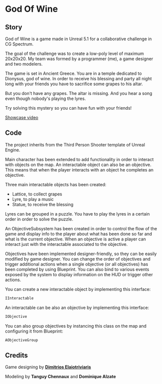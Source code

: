 # God Of Wine

## Story

God of Wine is a game made in Unreal 5.1 for a collaborative challenge in CG Spectrum. 

The goal of the challenge was to create a low-poly level of maximum 20x20x20.
My team was formed by a programmer (me), a game designer and two modelers.

The game is set in Ancient Greece. You are in a temple dedicated to Dionysus, god of wine.
In order to receive his blessing and party all night long with your friends you have to sacrifice some grapes to his altar.

But you don't have any grapes. The altar is missing. And you hear a song even though nobody's playing the lyres.

Try solving this mystery so you can have fun with your friends!

[Showcase video](https://youtu.be/DXi3snd9ibQ)

## Code

The project inherits from the Third Person Shooter template of Unreal Engine. 

Main character has been extended to add functionality in order to interact with objects on the map.
An interactable object can also be an objective. This means that when the player interacts with an object he completes an objective.

Three main interactable objects has been created:

* Lattice, to collect grapes
* Lyre, to play a music
* Statue, to receive the blessing

Lyres can be grouped in a puzzle. You have to play the lyres in a certain order in order to solve the puzzle.

An ObjectiveSubsystem has been created in order to control the flow of the game and display info to the player about what has been done so far and what is the current objective.
When an objective is active a player can interact just with the interactable associated to the objective. 

Objectives have been implemented designer-friendly, so they can be easily modified by game designer. 
You can change the order of objectives and trigger additional actions when a single objective (or all objectives) has been completed by using Blueprint.
You can also bind to various events exposed by the system to display information on the HUD or trigger other actions.

You can create a new interactable object by implementing this interface:

```cpp
IInteractable
```

An interactable can be also an objective by implementing this interface:
```cpp
IObjective
```

You can also group objectives by instancing this class on the map and configuring it from Blueprint:
```cpp
AObjectiveGroup
```



## Credits

Game designing by [**Dimitrios Elaiotriviaris**](https://www.linkedin.com/in/dimitrios-elaiotriviaris-b42956137/) 

Modeling by **Tanguy Chennaux** and **Dominique Alzate**

